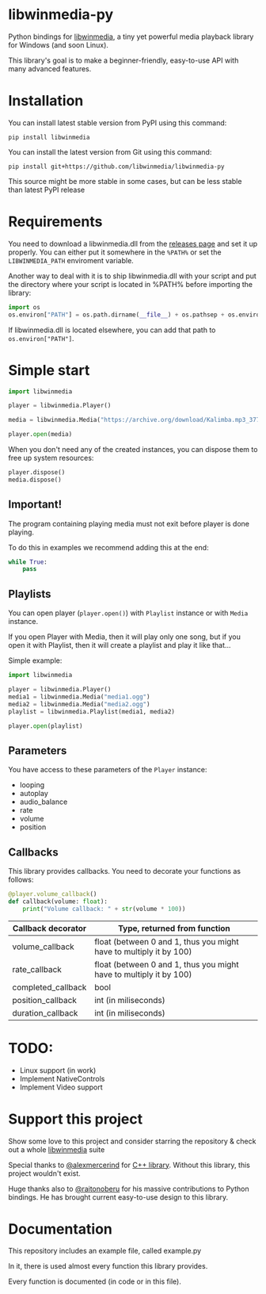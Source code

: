 # libwinmedia-py
Python bindings for [libwinmedia](https://github.com/harmonoid/libwinmedia), a tiny yet powerful media playback library for Windows (and soon Linux).

This library's goal is to make a beginner-friendly, easy-to-use API with many advanced features.

# Installation
You can install latest stable version from PyPI using this command:
```shell
pip install libwinmedia
```

You can install the latest version from Git using this command:
```shell
pip install git+https://github.com/libwinmedia/libwinmedia-py
```
This source might be more stable in some cases, but can be less stable than latest PyPI release

# Requirements
You need to download a libwinmedia.dll from the [releases page](https://github.com/harmonoid/libwinmedia/releases) and set it up properly. You can either put it somewhere in the `%PATH%` or set the `LIBWINMEDIA_PATH` enviroment variable.

Another way to deal with it is to ship libwinmedia.dll with your script and put the directory where your script is located in %PATH% before importing the library:
```py
import os
os.environ["PATH"] = os.path.dirname(__file__) + os.pathsep + os.environ["PATH"]
```
If libwinmedia.dll is located elsewhere, you can add that path to `os.environ["PATH"]`.

# Simple start
```py
import libwinmedia

player = libwinmedia.Player()

media = libwinmedia.Media("https://archive.org/download/Kalimba.mp3_377/Kalimba.mp3")

player.open(media)
```

When you don't need any of the created instances, you can dispose them to free up system resources:
```py
player.dispose()
media.dispose()
```

## Important!
The program containing playing media must not exit before player is done playing.

To do this in examples we recommend adding this at the end:
```py
while True:
    pass
```

## Playlists
You can open player (`player.open()`) with `Playlist` instance or with
`Media` instance.

If you open Player with Media, then it will play only one song, but if you open
it with Playlist, then it will create a playlist and play it like that...

Simple example:
```py
import libwinmedia

player = libwinmedia.Player()
media1 = libwinmedia.Media("media1.ogg")
media2 = libwinmedia.Media("media2.ogg")
playlist = libwinmedia.Playlist(media1, media2)

player.open(playlist)
```

## Parameters
You have access to these parameters of the `Player` instance:
- looping
- autoplay
- audio_balance
- rate
- volume
- position

## Callbacks
This library provides callbacks. You need to decorate your functions as follows:
```py
@player.volume_callback()
def callback(volume: float):
    print("Volume callback: " + str(volume * 100))
```

| Callback decorator  | Type, returned from function                                       |
|---------------------|--------------------------------------------------------------------|
| volume_callback     | float (between 0 and 1, thus you might have to multiply it by 100) |
| rate_callback       | float (between 0 and 1, thus you might have to multiply it by 100) |
| completed_callback  | bool                                                               |
| position_callback   | int (in miliseconds)                                               |
| duration_callback   | int (in miliseconds)                                               |

# TODO:
- Linux support (in work)
- Implement NativeControls
- Implement Video support

# Support this project
Show some love to this project and consider starring the repository & check out a whole [libwinmedia](https://github.com/libwinmedia) suite

Special thanks to [@alexmercerind](https://github.com/alexmercerind) for [C++ library](https://github.com/libwinmedia/libwinmedia).
Without this library, this project wouldn't exist.

Huge thanks also to [@raitonoberu](https://github.com/raitonoberu) for his massive contributions to Python bindings.
He has brought current easy-to-use design to this library.

# Documentation
This repository includes an example file, called example.py

In it, there is used almost every function this library provides.

Every function is documented (in code or in this file).
